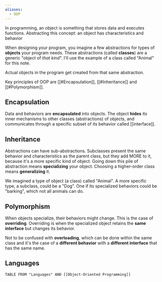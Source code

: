 ```yaml
---
aliases:
  - OOP
---
```

In programming, an object is something that stores data and executes functions.
Abstracting this concept: an object has characteristics and behavior

When designing your program, you imagine a few abstractions for types of **objects** your program needs.
These abstractions (called **classes**) are a generic "object of _that kind_". I'll use the example of a class called "Animal" for this note.

Actual objects in the program get created from that same abstraction.

Key principles of OOP are [[#Encapsulation]], [[#Inheritance]] and [[#Polymorphism]].

## Encapsulation

Data and behaviors are **encapsulated** into objects.
The object **hides** its inner mechanisms to other classes (abstractions) of objects, and communicates through a specific subset of its behavior called [[interface]].

## Inheritance

Abstractions can have sub-abstractions.
Subclasses present the same behavior and characteristics as the parent class, but they add MORE to it, because it's a more specific kind of object.
Going down this pile of abstraction means **specializing** your object.
Choosing a higher-order class means **generalizing** it.

We imagined a type of object (a class) called "Animal".
A more specific type, a subclass, could be a "Dog". One if its specialized behaviors could be "barking", which not all animals can do.

## Polymorphism

When objects specialize, their behaviors might change. This is the case of **overriding**.
Overriding is when the specialized object retains the **same interface** but changes its behavior.

Not to be confused with **overloading**, which can be done within the same class and it's the case of a **different behavior** with a **different interface** that has the same name.

## Languages

```dataview
TABLE FROM "Languages" AND [[Object-Oriented Programming]]
```